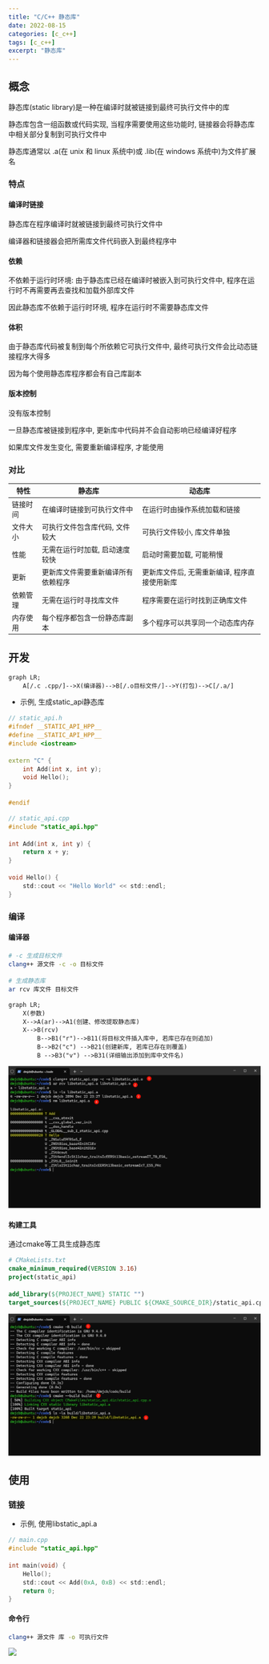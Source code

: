 ```yaml
---
title: "C/C++ 静态库"
date: 2022-08-15
categories: [c_c++]
tags: [c_c++]
excerpt: "静态库"
---
```


## 概念

静态库(static library)是一种在编译时就被链接到最终可执行文件中的库

静态库包含一组函数或代码实现, 当程序需要使用这些功能时, 链接器会将静态库中相关部分复制到可执行文件中

静态库通常以 .a(在 unix 和 linux 系统中)或 .lib(在 windows 系统中)为文件扩展名

### 特点

#### 编译时链接

静态库在程序编译时就被链接到最终可执行文件中

编译器和链接器会把所需库文件代码嵌入到最终程序中

#### 依赖

不依赖于运行时环境: 由于静态库已经在编译时被嵌入到可执行文件中, 程序在运行时不再需要再去查找和加载外部库文件

因此静态库不依赖于运行时环境, 程序在运行时不需要静态库文件

#### 体积

由于静态库代码被复制到每个所依赖它可执行文件中, 最终可执行文件会比动态链接程序大得多

因为每个使用静态库程序都会有自己库副本

#### 版本控制

没有版本控制

一旦静态库被链接到程序中, 更新库中代码并不会自动影响已经编译好程序

如果库文件发生变化, 需要重新编译程序, 才能使用

### 对比

特性	| 静态库	                         | 动态库
--------|-----------------------------------|-----------------------------------------
链接时间 | 在编译时链接到可执行文件中          | 在运行时由操作系统加载和链接
文件大小 | 可执行文件包含库代码, 文件较大	   | 可执行文件较小, 库文件单独
性能	 | 无需在运行时加载, 启动速度较快	   | 启动时需要加载, 可能稍慢
更新	 | 更新库文件需要重新编译所有依赖程序  | 更新库文件后, 无需重新编译, 程序直接使用新库
依赖管理 | 无需在运行时寻找库文件	          | 程序需要在运行时找到正确库文件
内存使用 | 每个程序都包含一份静态库副本	      | 多个程序可以共享同一个动态库内存

## 开发

```mermaid
graph LR;
    A[/.c .cpp/]-->X(编译器)-->B[/.o目标文件/]-->Y(打包)-->C[/.a/]
```

- 示例, 生成static_api静态库

```c++
// static_api.h
#ifndef __STATIC_API_HPP__
#define __STATIC_API_HPP__
#include <iostream>

extern "C" {
    int Add(int x, int y);
    void Hello();
}

#endif
```

```c
// static_api.cpp
#include "static_api.hpp"

int Add(int x, int y) {
    return x + y;
}

void Hello() {
    std::cout << "Hello World" << std::endl;
}
```

### 编译

#### 编译器

```sh
# -c 生成目标文件
clang++ 源文件 -c -o 目标文件

# 生成静态库
ar rcv 库文件 目标文件
```

```mermaid
graph LR;
    X(参数)
    X-->A(ar)-->A1(创建、修改提取静态库)
    X-->B(rcv)
        B-->B1("r")-->B11(将目标文件插入库中, 若库已存在则追加)
        B-->B2("c") -->B21(创建新库, 若库已存在则覆盖)
        B -->B3("v") -->B31(详细输出添加到库中文件名)
```

![](/assets/image/20241222_232850.jpg)

#### 构建工具

通过cmake等工具生成静态库

```cmake
# CMakeLists.txt
cmake_minimum_required(VERSION 3.16)
project(static_api)

add_library(${PROJECT_NAME} STATIC "")
target_sources(${PROJECT_NAME} PUBLIC ${CMAKE_SOURCE_DIR}/static_api.cpp)
```

![](/assets/image/20241222_233001.jpg)

## 使用

### 链接

- 示例, 使用libstatic_api.a

```c
// main.cpp
#include "static_api.hpp"

int main(void) {
    Hello();
    std::cout << Add(0xA, 0xB) << std::endl;
    return 0;
}
```

#### 命令行

```sh
clang++ 源文件 库 -o 可执行文件
```

![](/assets/image/20241222_233140.jpg)